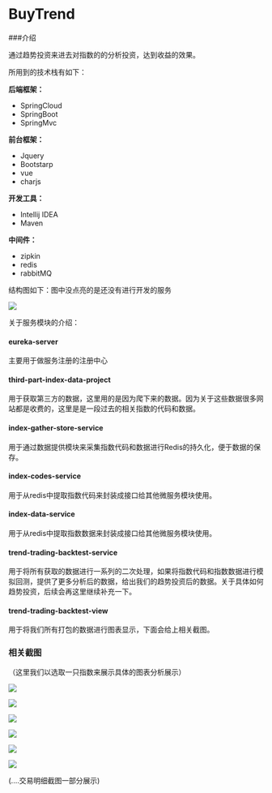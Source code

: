 # BuyTrend

###介绍

通过趋势投资来进去对指数的的分析投资，达到收益的效果。

所用到的技术栈有如下：

**后端框架：**

- SpringCloud
- SpringBoot
- SpringMvc

**前台框架：**

- Jquery
- Bootstarp
- vue
- charjs

**开发工具：**

- Intellij IDEA 
- Maven

**中间件：**

- zipkin
- redis
- rabbitMQ

结构图如下：图中没点亮的是还没有进行开发的服务

![](https://gitee.com/CryFace/BuyTrend/raw/master/doc/22691891-85fdc5d5c099587b.png)

关于服务模块的介绍：

#### eureka-server

主要用于做服务注册的注册中心

#### third-part-index-data-project

用于获取第三方的数据，这里用的是因为爬下来的数据。因为关于这些数据很多网站都是收费的，这里是是一段过去的相关指数的代码和数据。

#### index-gather-store-service

用于通过数据提供模块来采集指数代码和数据进行Redis的持久化，便于数据的保存。

#### index-codes-service

用于从redis中提取指数代码来封装成接口给其他微服务模块使用。

#### index-data-service

用于从redis中提取指数数据来封装成接口给其他微服务模块使用。

#### trend-trading-backtest-service

用于将所有获取的数据进行一系列的二次处理，如果将指数代码和指数数据进行模拟回测，提供了更多分析后的数据，给出我们的趋势投资后的数据。关于具体如何趋势投资，后续会再这里继续补充一下。

#### trend-trading-backtest-view

用于将我们所有打包的数据进行图表显示，下面会给上相关截图。

### 相关截图

（这里我们以选取一只指数来展示具体的图表分析展示）

![](https://gitee.com/CryFace/BuyTrend/raw/master/doc/22691891-83cb121b8d6507ae.png)

![](https://gitee.com/CryFace/BuyTrend/raw/master/doc/22691891-0b4d8bb08cd036b0.png)

![](https://gitee.com/CryFace/BuyTrend/raw/master/doc/22691891-fa004027370e5405.png)

![](https://gitee.com/CryFace/BuyTrend/raw/master/doc/22691891-66566a3058b24b8d.png)

![](https://gitee.com/CryFace/BuyTrend/raw/master/doc/22691891-597938ebf0a42b1d.png)

![](https://gitee.com/CryFace/BuyTrend/raw/master/doc/22691891-522925ed03ab57fe.png)

(....交易明细截图一部分展示)

